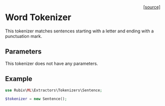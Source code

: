 <span style="float:right;"><a href="https://github.com/RubixML/ML/blob/master/src/Other/Tokenizers/Sentence.php">[source]</a></span>

# Word Tokenizer
This tokenizer matches sentences starting with a letter and ending with a punctuation mark.

## Parameters
This tokenizer does not have any parameters.

## Example
```php
use Rubix\ML\Extractors\Tokenizers\Sentence;

$tokenizer = new Sentence();
```